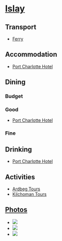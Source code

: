 # [Islay](http://en.wikipedia.org/wiki/Islay)

## Transport

* [Ferry](http://www.calmac.co.uk/destinations/ports/port-details.htm?whereSearchTerm=34)

## Accommodation

* [Port Charlotte Hotel](http://www.portcharlottehotel.co.uk/)

## Dining

### Budget

### Good

* [Port Charlotte Hotel](http://www.portcharlottehotel.co.uk/)

### Fine

## Drinking

* [Port Charlotte Hotel](http://www.portcharlottehotel.co.uk/)

## Activities

* [Ardbeg Tours](http://www.ardbeg.com/ardbeg/distillery/tours)
* [Kilchoman Tours](http://www.kilchomandistillery.com/categories/visitor-centre)

## [Photos](http://www.flickr.com/photos/dylane/sets/72157630403466498/)

* [![](http://farm8.staticflickr.com/7272/7442851066_03cfbba311_m.jpg)](http://www.flickr.com/photos/dylane/7442851066/)
* [![](http://farm8.staticflickr.com/7269/7457012342_51b43d8fa1_m.jpg)](http://www.flickr.com/photos/dylane/7457012342/)
* [![](http://farm9.staticflickr.com/8018/7448703754_33285265ae_m.jpg)](http://www.flickr.com/photos/dylane/7448703754/)
